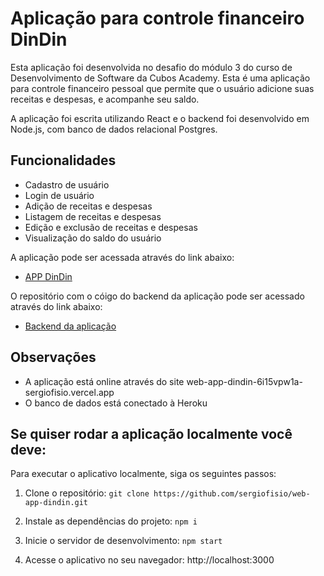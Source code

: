 # Aplicação para controle financeiro DinDin

Esta aplicação foi desenvolvida no desafio do módulo 3 do curso de Desenvolvimento de Software da Cubos Academy. Esta é uma aplicação para controle financeiro pessoal que permite que o usuário adicione suas receitas e despesas, e acompanhe seu saldo.

A aplicação foi escrita utilizando React e o backend foi desenvolvido em Node.js, com banco de dados relacional Postgres.

## Funcionalidades

- Cadastro de usuário
- Login de usuário
- Adição de receitas e despesas
- Listagem de receitas e despesas
- Edição e exclusão de receitas e despesas
- Visualização do saldo do usuário

A aplicação pode ser acessada através do link abaixo:

- <a href="https://web-app-dindin-71mg9pp6h-sergiofisio.vercel.app/" target="_blank">APP DinDin</a>

O repositório com o cóigo do backend da aplicação pode ser acessado através do link abaixo:

- <a href="https://github.com/sergiofisio/server-app-dindin" target="_blank">Backend da aplicação</a>

## Observações

- A aplicação está online através do site web-app-dindin-6i15vpw1a-sergiofisio.vercel.app
- O banco de dados está conectado à Heroku

## Se quiser rodar a aplicação localmente você deve:

Para executar o aplicativo localmente, siga os seguintes passos:

1. Clone o repositório: `git clone https://github.com/sergiofisio/web-app-dindin.git`

2. Instale as dependências do projeto: `npm i`

3. Inicie o servidor de desenvolvimento: `npm start`

4. Acesse o aplicativo no seu navegador: http://localhost:3000
